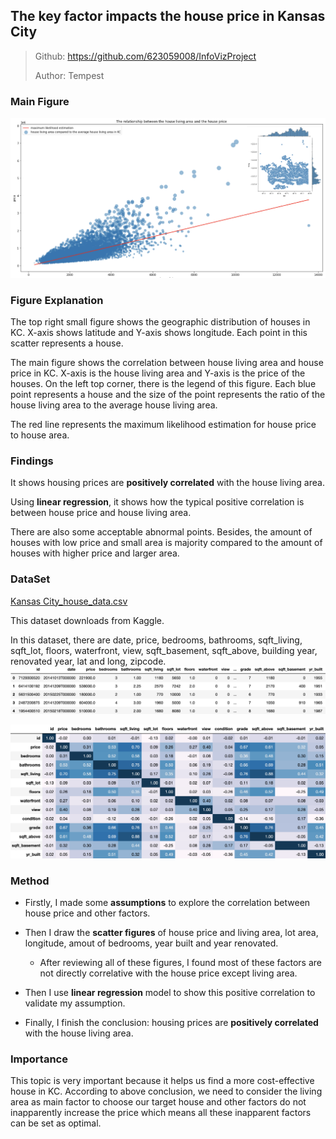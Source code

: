 ## The key factor impacts the house price in Kansas City

> Github: https://github.com/623059008/InfoVizProject
>
> Author: Tempest

### Main Figure

![final](./finalfigure.png)

### Figure Explanation

The top right small figure shows the geographic distribution of houses in KC. X-axis shows latitude and Y-axis shows longitude. Each point in this scatter represents a house. 

The main figure shows the correlation between house living area and house price in KC. X-axis is the house living area and Y-axis is the price of the houses. On the left top corner, there is the legend of this figure. Each blue point represents a house and the size of the point represents the ratio of the house living area to the average house living area.

The red line represents the maximum likelihood estimation for house price to house area.

### Findings

It shows housing prices are **positively correlated** with the house living area. 

Using **linear regression**, it shows how the typical positive correlation is between house price and house living area.

There are also some acceptable abnormal points. Besides, the amount of houses with low price and small area is majority compared to the amount of houses with higher price and larger area.

### DataSet

[Kansas City_house_data.csv](./kc_house_data.csv)

This dataset downloads from Kaggle.

In this dataset, there are date, price, bedrooms, bathrooms, sqft_living, sqft_lot, floors, waterfront, view, sqft_basement, sqft_above, building year, renovated year, lat and long, zipcode.![dataset1](./dataset1.png)

![dataset4](./dataset4.png)

### Method

- Firstly, I made some **assumptions** to explore the correlation between house price and other factors.

- Then I draw the **scatter figures** of house price and living area, lot area, longitude, amout of bedrooms, year built and year renovated. 
  - After reviewing all of these figures, I found most of these factors are not directly correlative with the house price except living area.

- Then I use **linear regression** model to show this positive correlation to validate my assumption.
- Finally, I finish the conclusion: housing prices are **positively correlated** with the house living area.

### Importance

This topic is very important because it helps us find a more cost-effective house in KC. According to above conclusion, we need to consider the living area as main factor to choose our target house and other factors do not inapparently increase the price which means all these inapparent factors can be set as optimal.

